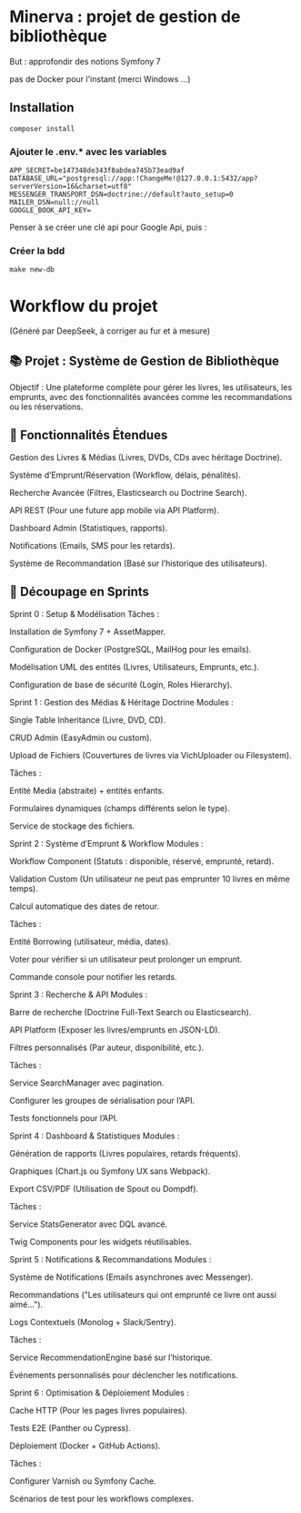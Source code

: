 # Minerva : projet de gestion de bibliothèque

But : approfondir des notions Symfony 7

pas de Docker pour l'instant (merci Windows ...)

## Installation
```shell
composer install
```

### Ajouter le .env.* avec les variables

``` dotenv
APP_SECRET=be147348de343f8abdea745b73ead9af
DATABASE_URL="postgresql://app:!ChangeMe!@127.0.0.1:5432/app?serverVersion=16&charset=utf8"
MESSENGER_TRANSPORT_DSN=doctrine://default?auto_setup=0
MAILER_DSN=null://null
GOOGLE_BOOK_API_KEY=
```

Penser à se créer une clé api pour Google Api, puis :

### Créer la bdd
```shell
make new-db
```

# Workflow du projet
(Généré par DeepSeek, à corriger au fur et à mesure)


## 📚 Projet : Système de Gestion de Bibliothèque
Objectif : Une plateforme complète pour gérer les livres, les utilisateurs, les emprunts, avec des fonctionnalités avancées comme les recommandations ou les réservations.

## 🎯 Fonctionnalités Étendues
Gestion des Livres & Médias (Livres, DVDs, CDs avec héritage Doctrine).

Système d’Emprunt/Réservation (Workflow, délais, pénalités).

Recherche Avancée (Filtres, Elasticsearch ou Doctrine Search).

API REST (Pour une future app mobile via API Platform).

Dashboard Admin (Statistiques, rapports).

Notifications (Emails, SMS pour les retards).

Système de Recommandation (Basé sur l’historique des utilisateurs).

## 📅 Découpage en Sprints
Sprint 0 : Setup & Modélisation
Tâches :

Installation de Symfony 7 + AssetMapper.

Configuration de Docker (PostgreSQL, MailHog pour les emails).

Modélisation UML des entités (Livres, Utilisateurs, Emprunts, etc.).

Configuration de base de sécurité (Login, Roles Hierarchy).

Sprint 1 : Gestion des Médias & Héritage Doctrine
Modules :

Single Table Inheritance (Livre, DVD, CD).

CRUD Admin (EasyAdmin ou custom).

Upload de Fichiers (Couvertures de livres via VichUploader ou Filesystem).

Tâches :

Entité Media (abstraite) + entités enfants.

Formulaires dynamiques (champs différents selon le type).

Service de stockage des fichiers.

Sprint 2 : Système d’Emprunt & Workflow
Modules :

Workflow Component (Statuts : disponible, réservé, emprunté, retard).

Validation Custom (Un utilisateur ne peut pas emprunter 10 livres en même temps).

Calcul automatique des dates de retour.

Tâches :

Entité Borrowing (utilisateur, média, dates).

Voter pour vérifier si un utilisateur peut prolonger un emprunt.

Commande console pour notifier les retards.

Sprint 3 : Recherche & API
Modules :

Barre de recherche (Doctrine Full-Text Search ou Elasticsearch).

API Platform (Exposer les livres/emprunts en JSON-LD).

Filtres personnalisés (Par auteur, disponibilité, etc.).

Tâches :

Service SearchManager avec pagination.

Configurer les groupes de sérialisation pour l’API.

Tests fonctionnels pour l’API.

Sprint 4 : Dashboard & Statistiques
Modules :

Génération de rapports (Livres populaires, retards fréquents).

Graphiques (Chart.js ou Symfony UX sans Webpack).

Export CSV/PDF (Utilisation de Spout ou Dompdf).

Tâches :

Service StatsGenerator avec DQL avancé.

Twig Components pour les widgets réutilisables.

Sprint 5 : Notifications & Recommandations
Modules :

Système de Notifications (Emails asynchrones avec Messenger).

Recommandations ("Les utilisateurs qui ont emprunté ce livre ont aussi aimé...").

Logs Contextuels (Monolog + Slack/Sentry).

Tâches :

Service RecommendationEngine basé sur l’historique.

Événements personnalisés pour déclencher les notifications.

Sprint 6 : Optimisation & Déploiement
Modules :

Cache HTTP (Pour les pages livres populaires).

Tests E2E (Panther ou Cypress).

Déploiement (Docker + GitHub Actions).

Tâches :

Configurer Varnish ou Symfony Cache.

Scénarios de test pour les workflows complexes.